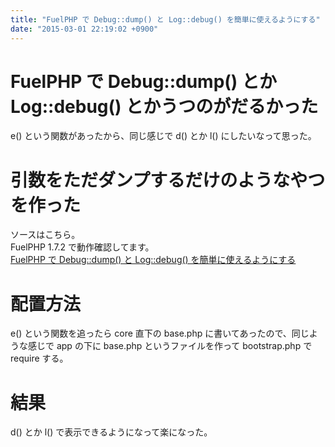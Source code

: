 ```yaml
---
title: "FuelPHP で Debug::dump() と Log::debug() を簡単に使えるようにする"
date: "2015-03-01 22:19:02 +0900"
---
```


# FuelPHP で Debug::dump() とか Log::debug() とかうつのがだるかった

e() という関数があったから、同じ感じで d() とか l() にしたいなって思った。

# 引数をただダンプするだけのようなやつを作った

ソースはこちら。  
FuelPHP 1.7.2 で動作確認してます。  
[FuelPHP で Debug::dump() と Log::debug() を簡単に使えるようにする](https://gist.github.com/5000164/a933cb3f485c9a60a1a0)

# 配置方法

e() という関数を追ったら core 直下の base.php に書いてあったので、同じような感じで app の下に base.php というファイルを作って bootstrap.php で require する。

# 結果

d() とか l() で表示できるようになって楽になった。
